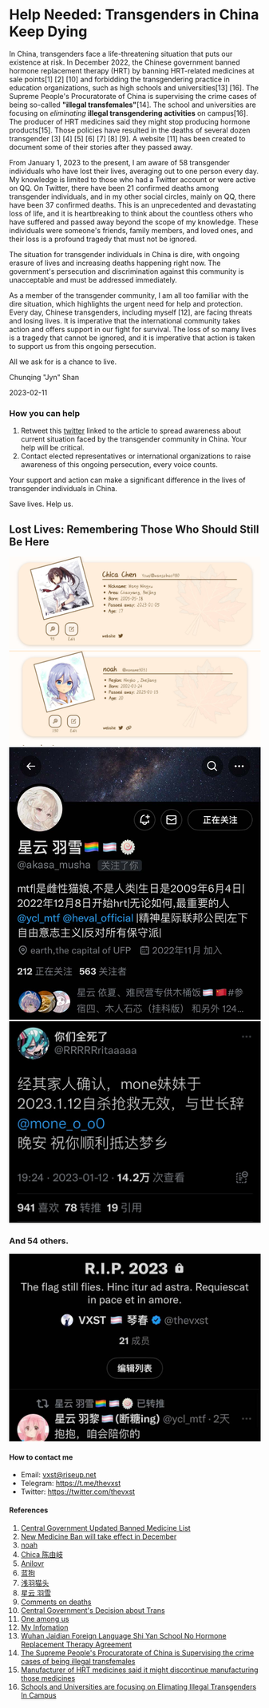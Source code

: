# Help Needed: Transgenders in China Keep Dying

In China, transgenders face a life-threatening situation that puts our existence at risk. In December 2022, the Chinese government banned hormone replacement therapy (HRT) by banning HRT-related medicines at sale points[1] [2] [10] and forbidding the transgendering practice in education organizations, such as high schools and universities[13] [16]. The Supreme People's Procuratorate of China is supervising the crime cases of being so-called **"illegal transfemales"**[14]. The school and universities are focusing on *eliminating* **illegal transgendering activities** on campus[16]. The producer of HRT medicines said they might stop producing hormone products[15]. Those policies have resulted in the deaths of several dozen transgender [3] [4] [5] [6] [7] [8] [9]. A website [11] has been created to document some of their stories after they passed away.

From January 1, 2023 to the present, I am aware of 58 transgender individuals who have lost their lives, averaging out to one person every day. My knowledge is limited to those who had a Twitter account or were active on QQ. On Twitter, there have been 21 confirmed deaths among transgender individuals, and in my other social circles, mainly on QQ, there have been 37 confirmed deaths. This is an unprecedented and devastating loss of life, and it is heartbreaking to think about the countless others who have suffered and passed away beyond the scope of my knowledge. These individuals were someone's friends, family members, and loved ones, and their loss is a profound tragedy that must not be ignored.

The situation for transgender individuals in China is dire, with ongoing erasure of lives and increasing deaths happening right now. The government's persecution and discrimination against this community is unacceptable and must be addressed immediately.

As a member of the transgender community, I am all too familiar with the dire situation, which highlights the urgent need for help and protection. Every day, Chinese transgenders, including myself [12], are facing threats and losing lives. It is imperative that the international community takes action and offers support in our fight for survival. The loss of so many lives is a tragedy that cannot be ignored, and it is imperative that action is taken to support us from this ongoing persecution.

All we ask for is a chance to live.

Chunqing "Jyn" Shan

2023-02-11

### How you can help

1. Retweet this [twitter](https://twitter.com/thevxst/status/1624329417853124608) linked to the article to spread awareness about current situation faced by the transgender community in China. Your help will be critical.
2. Contact elected representatives or international organizations to raise awareness of this ongoing persecution, every voice counts.

Your support and action can make a significant difference in the lives of transgender individuals in China.

Save lives. Help us.

## Lost Lives: Remembering Those Who Should Still Be Here


![Ningyu](people/ningyu.jpg)
![Noname3031](people/noah.jpg)
![Yuxue](people/yuxue.jpg)
![mone](people/mone.jpg)

### And 54 others.

![Twitter](people/rip.jpg)

#### How to contact me

* Email: vxst@riseup.net
* Telegram: https://t.me/thevxst
* Twitter: https://twitter.com/thevxst

#### References

 1. [Central Government Updated Banned Medicine List](https://www.suzhou.gov.cn/szsrmzf/zdlyscgzbz/202212/9721c24858c94231911b31de47f19d4d.shtml)
 2. [New Medicine Ban will take effect in December](https://finance.sina.cn/chanjing/gdxw/2022-11-03/detail-imqmmthc3169517.d.html)
 3. [noah](https://one-among.us/profile/noname3031)
 4. [Chica 陈由岐](https://one-among.us/profile/wangzihao980)
 5. [Anilovr](https://one-among.us/profile/Anilovr)
 6. [蓝狗](https://one-among.us/profile/dogesir_)
 7. [浅羽猫头](https://one-among.us/profile/homoyamakaze)
 8. [星云 羽雪](https://twitter.com/akasa_musha)
 9. [Comments on deaths](https://twitter.com/torontobigface/status/1623969832810201088)
 10. [Central Government's Decision about Trans](https://twitter.com/Homura_Alter/status/1612584118658768896)
 11. [One among us](https://one-among.us/)
 12. [My Infomation](https://twitter.com/thevxst/status/1463063120734154758)
 13. [Wuhan Jaidian Foreign Language Shi Yan School No Hormone Replacement Therapy Agreement](./policy/l1.jpg)
 14. [The Supreme People's Procuratorate of China is Supervising the crime cases of being illegal transfemales](./policy/l2.jpg)
 15. [Manufacturer of HRT medicines said it might discontinue manufacturing those medicines](./policy/l3.jpg)
 16. [Schools and Universities are focusing on Elimating Illegal Transgenders In Campus](./policy/l3.jpg)